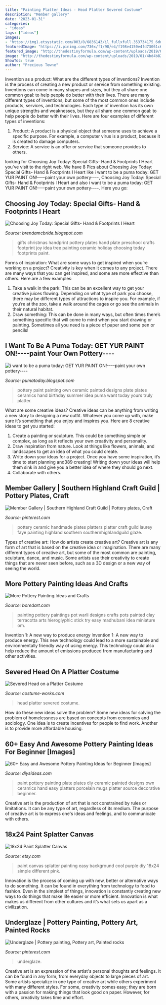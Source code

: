 ```yaml
---
title: "Painting Platter Ideas - Head Platter Severed Costume"
description: "Member gallery"
date: "2023-01-31"
categories:
- "ideas"
tags: ["ideas"]
images:
- "https://img1.etsystatic.com/003/0/6836143/il_fullxfull.353734175_6dux.jpg"
featuredImage: "https://i.pinimg.com/736x/f1/98/e4/f198e4150e4fd73061c608c1c74dfe5a.jpg"
featured_image: "http://thedestinyformula.com/wp-content/uploads/2019/01/4bd4b820934490a30743a252311fe5c9.jpg"
image: "http://thedestinyformula.com/wp-content/uploads/2019/01/4bd4b820934490a30743a252311fe5c9.jpg"
ShowToc: true
author: "Precious Towne"
---
```



Invention as a product: What are the different types of inventions?
Invention is the process of creating a new product or service from something existing. Inventions can come in many shapes and sizes, but they all share one common goal: to help people do better with their lives. 
There are many different types of inventions, but some of the most common ones include products, services, and technologies. Each type of invention has its own unique strengths and weaknesses, but they all share one common goal: to help people do better with their lives. 
Here are four examples of different types of inventions: 
1) Product: A product is a physical object that someone uses to achieve a specific purpose. For example, a computer virus is a product, because it is created to damage computers. 
2) Service: A service is an offer or service that someone provides to others.

	

		
looking for Choosing Joy Today: Special Gifts- Hand &amp; Footprints I Heart you've visit to the right web. We have 8 Pics about Choosing Joy Today: Special Gifts- Hand &amp; Footprints I Heart like i want to be a puma today: GET YUR PAINT ON!----paint your own pottery----, Choosing Joy Today: Special Gifts- Hand &amp; Footprints I Heart and also i want to be a puma today: GET YUR PAINT ON!----paint your own pottery----. Here you go:
		
    
## Choosing Joy Today: Special Gifts- Hand &amp; Footprints I Heart

<img loading=lazy src="http://3.bp.blogspot.com/-Oxc5dkeR9U0/TvqCldn3EeI/AAAAAAAAGjI/Ua3KRaSN3EY/s1600/428.JPG" onerror="this.onerror=null;this.src='https://tse3.mm.bing.net/th?id=OIP.1fNGfQfpZAAIhyx3GWp0PwHaLG&amp;pid=15.1';" alt="Choosing Joy Today: Special Gifts- Hand &amp; Footprints I Heart">

_Source: brendamcbride.blogspot.com_

>gifts christmas handprint pottery plates hand plate preschool crafts footprint joy idea tree painting ceramic holiday choosing today footprints paint. 

	

Forms of inspiration: What are some ways to get inspired when you’re working on a project?
Creativity is key when it comes to any project. There are many ways that you can get inspired, and some are more effective than others. Here are a few examples: 
1. Take a walk in the park: This can be an excellent way to get your creative juices flowing. Depending on what type of park you choose, there may be different types of attractions to inspire you. For example, if you’re at the zoo, take a walk around the cages or go see the animals in their natural habitat. 
2. Draw something: This can be done in many ways, but often times there’s something specific that will come to mind when you start drawing or painting. Sometimes all you need is a piece of paper and some pen or pencils!

    
## I Want To Be A Puma Today: GET YUR PAINT ON!----paint Your Own Pottery----

<img loading=lazy src="http://4.bp.blogspot.com/_1f8hr7JwRzI/TVTAucZkzAI/AAAAAAAABJ8/EcPXGp6EgYA/s1600/IMG_7239.JPG" onerror="this.onerror=null;this.src='https://tse3.mm.bing.net/th?id=OIP.9dteL8aseBuw3z88gzai-AHaFj&amp;pid=15.1';" alt="i want to be a puma today: GET YUR PAINT ON!----paint your own pottery----">

_Source: pumatoday.blogspot.com_

>pottery paint painting own ceramic painted designs plate plates ceramics hand birthday summer idea puma want today yours truly platter. 

	

What are some creative ideas?
Creative ideas can be anything from writing a new story to designing a new outfit. Whatever you come up with, make sure it’s something that you enjoy and inspires you. Here are 8 creative ideas to get you started: 
1) Create a painting or sculpture. This could be something simple or complex, as long as it reflects your own creativity and personality. 
2) Draw inspiration from nature. Look at things like flowers, animals, and landscapes to get an idea of what you could create. 
3) Write down your ideas for a project. Once you have some inspiration, it’s time to start planning and389 creating! Writing down your ideas will help them sink in and give you a better idea of where they should go next. 
4) Collaborate with others.

    
## Member Gallery | Southern Highland Craft Guild | Pottery Plates, Craft

<img loading=lazy src="https://i.pinimg.com/originals/93/4c/d2/934cd20b68a6524249bbf4e64f2a3cb4.jpg" onerror="this.onerror=null;this.src='https://tse3.mm.bing.net/th?id=OIP.-pp4q1x0BHFa0Q0WPtCdLgHaGv&amp;pid=15.1';" alt="Member Gallery | Southern Highland Craft Guild | Pottery plates, Craft">

_Source: pinterest.com_

>pottery ceramic handmade plates platters platter craft guild laurey faye painting highland southern southernhighlandguild glaze. 

	

Types of creative art: How do artists create creative art?
Creative art is any form of art that is based on the creative idea or imagination. There are many different types of creative art, but some of the most common are painting, sculpture, dance, and music. Some artists use their creativity to create things that are never seen before, such as a 3D design or a new way of seeing the world.

    
## More Pottery Painting Ideas And Crafts

<img loading=lazy src="http://www.boredart.com/wp-content/uploads/2017/02/More-Pottery-Painting-Ideas-and-Crafts0391-1.jpg" onerror="this.onerror=null;this.src='https://tse4.mm.bing.net/th?id=OIP.mfcW9_oVp2sYSaCd4lJhtQHaLH&amp;pid=15.1';" alt="More Pottery Painting Ideas and Crafts">

_Source: boredart.com_

>painting pottery paintings pot warli designs crafts pots painted clay terracotta arts hieroglyphic stick try easy madhubani idea miniature om. 

	

Invention 1: A new way to produce energy
Invention 1: A new way to produce energy. This new technology could lead to a more sustainable and environmentally friendly way of using energy. This technology could also help reduce the amount of emissions produced from manufacturing and other activities.

    
## Severed Head On A Platter Costume

<img loading=lazy src="https://photos.costume-works.com/full/severed_head_on_a_platter.jpg" onerror="this.onerror=null;this.src='https://tse1.mm.bing.net/th?id=OIP.m6kOQU8aHIp2c8Up3QvAOwHaFj&amp;pid=15.1';" alt="Severed Head on a Platter Costume">

_Source: costume-works.com_

>head platter severed costume. 

	

How do these new ideas solve the problem?
Some new ideas for solving the problem of homelessness are based on concepts from economics and sociology. One idea is to create incentives for people to find work. Another is to provide more affordable housing.

    
## 60+ Easy And Awesome Pottery Painting Ideas For Beginner [Images]

<img loading=lazy src="http://thedestinyformula.com/wp-content/uploads/2019/01/4bd4b820934490a30743a252311fe5c9.jpg" onerror="this.onerror=null;this.src='https://tse1.mm.bing.net/th?id=OIP.fo5LTr5EAILAdzRbm9KwEwHaJ4&amp;pid=15.1';" alt="60+ Easy and Awesome Pottery Painting Ideas for Beginner [Images]">

_Source: diysideas.com_

>paint pottery painting plate plates diy ceramic painted designs own ceramics hand easy platters porcelain mugs platter source decorative beginner. 

	

Creative art is the production of art that is not constrained by rules or limitations. It can be any type of art, regardless of its medium. The purpose of creative art is to express one's ideas and feelings, and to communicate with others.

    
## 18x24 Paint Splatter Canvas

<img loading=lazy src="https://img1.etsystatic.com/003/0/6836143/il_fullxfull.353734175_6dux.jpg" onerror="this.onerror=null;this.src='https://tse4.mm.bing.net/th?id=OIP.mT2uBDIzQDgIF--v0bO2fgHaFh&amp;pid=15.1';" alt="18x24 Paint Splatter Canvas">

_Source: etsy.com_

>paint canvas splatter painting easy background cool purple diy 18x24 simple different pink. 

	

Innovation is the process of coming up with new, better or alternative ways to do something. It can be found in everything from technology to food to fashion. Even in the simplest of things, innovation is constantly creating new ways to do things that make life easier or more efficient. Innovation is what makes us different from other cultures and it’s what sets us apart as a civilization.

    
## Underglaze | Pottery Painting, Pottery Art, Painted Rocks

<img loading=lazy src="https://i.pinimg.com/736x/f1/98/e4/f198e4150e4fd73061c608c1c74dfe5a.jpg" onerror="this.onerror=null;this.src='https://tse4.mm.bing.net/th?id=OIP.w1Q9ReWG4PRVlu1lRGTHlwHaGx&amp;pid=15.1';" alt="Underglaze | Pottery painting, Pottery art, Painted rocks">

_Source: pinterest.com_

>underglaze. 

	

Creative art is an expression of the artist's personal thoughts and feelings. It can be found in any form, from everyday objects to large pieces of art. Some artists specialize in one type of creative art while others experiment with many different styles. For some, creativity comes easy; they are born with a passion for making things that look good on paper. However, for others, creativity takes time and effort.

